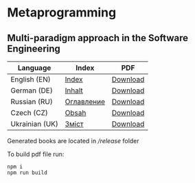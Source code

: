 # Metaprogramming

## Multi-paradigm approach in the Software Engineering

| Language | Index | PDF |
| --- | --- | --- |
| English (EN) | [Index](content/en/Index.md) | [Download](release/Metaprogramming-en.pdf) |
| German (DE) | [Inhalt](content/de/Index.md) | [Download](release/Metaprogramming-de.pdf) |
| Russian (RU) | [Оглавление](content/ru/Index.md) | [Download](release/Metaprogramming-ru.pdf) |
| Czech (CZ) | [Obsah](content/cz/Index.md) | [Download](release/Metaprogramming-cz.pdf) |
| Ukrainian (UK) | [Зміст](content/uk/Index.md) | [Download](release/Metaprogramming-uk.pdf) |

Generated books are located in _/release_ folder

To build pdf file run:

```
npm i
npm run build
```
